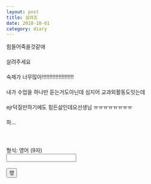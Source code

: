 ```yaml
---
layout: post
title: 살려조
date: 2018-10-01
category: diary
---
```


<script>
  function jsMove(){
    var baselink = "/secrets/help";
    var pc = document.getElementById('passcode').value;
    var temp = baselink.concat(pc);
    window.open(temp.toLowerCase());
  }
</script>


<div>
힘들어죽을것같애<br>
<span style="color: white">제목: 코끼리에 대해서 생각하지 마세요<br></span>
살려주세요<br>
<span style="color: white">이 방송에서 순위는 아무것도 아니야<br></span>
숙제가 너무많아!!!!!!!!!!!!!!!!!!!!!<br>
<span style="color: white">그냥 넘겨버려도 되는 요소이지<br></span>
내가 수업을 하나만 듣는거도아닌데 심지어 교과외활동도잇는데<br>
<span style="color: white">인생은 영화가 아니니까<br></span>
ejr덕질만하기에도 힘든삶인데요선생님 ㅠㅠㅠㅠㅠㅠㅠㅠ<br>
<span style="color: white">총을 끝까지 쏘지 않아도 돼<br></span>
하...<br>
<span style="color: white">정말 중요한 것은 코끼리가 아니야<br></span>
<br>
<br>
형식: 영어 (9자)
<br>
<form autocomplete='off' onsubmit = "jsMove();">
  <input id = 'passcode' type='text' required><br>
  <br>
  <input type = 'submit' value = '꺆'>
</form>
</div>